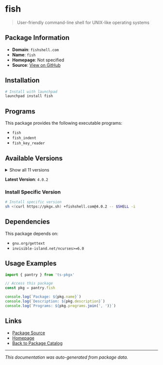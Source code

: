# fish

> User-friendly command-line shell for UNIX-like operating systems

## Package Information

- **Domain**: `fishshell.com`
- **Name**: `fish`
- **Homepage**: Not specified
- **Source**: [View on GitHub](https://github.com/pkgxdev/pantry/tree/main/projects/fishshell.com/package.yml)

## Installation

```bash
# Install with launchpad
launchpad install fish
```

## Programs

This package provides the following executable programs:

- `fish`
- `fish_indent`
- `fish_key_reader`

## Available Versions

<details>
<summary>Show all 11 versions</summary>

- `4.0.2`, `4.0.1`, `4.0.0`, `3.7.1`, `3.7.0`
- `3.6.4`, `3.6.3`, `3.6.2`, `3.6.1`, `3.6.0`
- `3.5.1`

</details>

**Latest Version**: `4.0.2`

### Install Specific Version

```bash
# Install specific version
sh <(curl https://pkgx.sh) +fishshell.com@4.0.2 -- $SHELL -i
```

## Dependencies

This package depends on:

- `gnu.org/gettext`
- `invisible-island.net/ncurses>=6.0`

## Usage Examples

```typescript
import { pantry } from 'ts-pkgx'

// Access this package
const pkg = pantry.fish

console.log(`Package: ${pkg.name}`)
console.log(`Description: ${pkg.description}`)
console.log(`Programs: ${pkg.programs.join(', ')}`)
```

## Links

- [Package Source](https://github.com/pkgxdev/pantry/tree/main/projects/fishshell.com/package.yml)
- [Homepage](#)
- [Back to Package Catalog](../package-catalog.md)

---

*This documentation was auto-generated from package data.*
